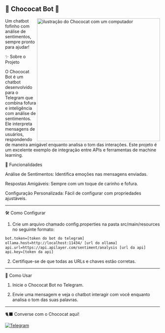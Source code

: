 ## 🐾 Chococat Bot 🐾

<img src="https://th.bing.com/th/id/R.a22071e159a825a68797442a103004a8?rik=jz5NFgl0JwO7dg&riu=http%3a%2f%2fimages5.fanpop.com%2fimage%2fphotos%2f31600000%2fChococat-Wallpaper-chococat-31622751-1280-1024.png&ehk=0XbSjC1AjPIdnCqvVsRns7O5TXjldZhMEVEzOWG0p5Q%3d&risl=&pid=ImgRaw&r=0" alt="ilustração do Chococat com um computador" min-width="400px" max-width="400px" width="400px" align="right">Um chatbot fofinho com análise de sentimentos, sempre pronto para ajudar!

✨ Sobre o Projeto

O Chococat Bot é um chatbot desenvolvido para o Telegram que combina fofura e inteligência com análise de sentimentos. Ele interpreta mensagens de usuários, respondendo de maneira amigável enquanto analisa o tom das interações. Este projeto é um excelente exemplo de integração entre APIs e ferramentas de machine learning.

🎯 Funcionalidades

Análise de Sentimentos: Identifica emoções nas mensagens enviadas.

Respostas Amigáveis: Sempre com um toque de carinho e fofura.

Configuração Personalizada: Fácil de configurar com propriedades ajustáveis.



---

🛠️ Como Configurar

1. Crie um arquivo chamado config.properties na pasta src/main/resources no seguinte formato:

``` bash
bot.token=[token do bot do telegram]
ollama.host=http://localhost:11434/ [url do ollama]
api.url=https://api.apilayer.com/sentiment/analysis [url da api]
api.key=[token da api]
```
2. Certifique-se de que todas as URLs e chaves estão corretas.


---

🚀 Como Usar

1. Inicie o Chococat Bot no Telegram.


2. Envie uma mensagem e veja o chatbot interagir com você enquanto analisa o tom das suas palavras.

---

🐈‍⬛ Converse com o Chococat aqui!

[![Telegram](https://img.shields.io/badge/Telegram-black?style=for-the-badge&logo=telegram&logoColor=white)](https://t.me/chocolstcatbot)
